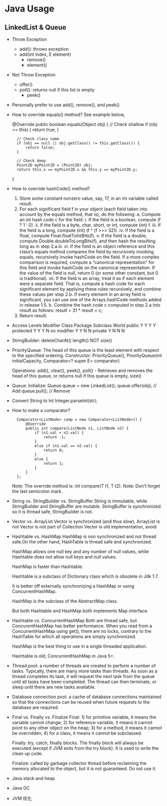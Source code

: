 # Java Usage
## LinkedList & Queue
* Throw Exception
  * add(): throws exception
  * add(int index, E element)
	* remove()
	* element()

* Not Throw Exception
  * offer()
  * poll(): returns null if this list is empty
	* peek()

* Personally prefer to use add(), remove(), and peek()





* How to override equals() method?
See example below,

	@Override
	public boolean equals(Object obj) {
		// Check shallow
		if (obj == this) {
			return true;
		}

		// Check class name
		if (obj == null || obj.getClass() != this.getClass()) {
			return false;
		}

		// Check deep
		Point2D myPoint2D = (Point2D) obj;
		return this.x == myPoint2D.x && this.y == myPoint2D.y;
	}

* How to override hashCode() method?
	1. Store some constant nonzero value, say, 17, in an int variable called result.
	2. For each significant field f in your object (each field taken into account by the equals method, that is), do the following:
		a. Compute an int hash code c for the field:
			i. If the field is a boolean, compute (f ? 1 : 0).
			ii. If the field is a byte, char, short, or int, compute (int) f.
			iii. If the field is a long, compute (int) (f ^ (f >>> 32)).
			iv. If the field is a float, compute Float.floatToIntBits(f).
			v. If the field is a double, compute Double.doubleToLongBits(f), and then hash the resulting long as in step 2.a.iii.
			vi. If the field is an object reference and this class’s equals method compares the field by recursively invoking equals, recursively invoke hashCode on the field. If a more complex comparison is required, compute a “canonical representation” for this field and invoke hashCode on the canonical representation. If the value of the field is null, return 0 (or some other constant, but 0 is traditional).
			vii. If the field is an array, treat it as if each element were a separate field. That is, compute a hash code for each significant element by applying these rules recursively, and combine these values per step 2.b. If every element in an array field is significant, you can use one of the Arrays.hashCode methods added in release 1.5.
		b. Combine the hash code c computed in step 2.a into result as follows:
			result = 31 * result + c;
	3. Return result.

* Access Levels
	Modifier	Class	Package	Subclass	World
	public		Y	Y	Y		Y
	protected	Y	Y	Y		N
	no modifier	Y	Y	N		N
	private		Y	N	N		N

* StringBuilder:
	deleteCharAt()
	length() NOT size()

* PriorityQueue: The head of this queue is the least element with respect to the specified ordering.
	Constructor:
		PriorityQueue(),
		PriorityQueue(int initialCapacity, Comparator<? super E> comparator)

	Operations:
		add(),
		clear(),
		peek(),
		poll() - Retrieves and removes the head of this queue, or returns null if this queue is empty,
		size()

* Queue:
	Initialize: Queue<T> queue = new LinkedList<T>();
	queue.offer(obj);	// Add
	queue.pull();		// Remove

* Convert String to Int
	Integer.parseInt(str);

* How to make a comparator?

        Comparator<ListNode> comp = new Comparator<ListNode>() {
            @Override
            public int compare(ListNode n1, ListNode n2) {
                if (n1.val < n2.val) {
                    return -1;
                }
                else if (n1.val == n2.val) {
                    return 0;
                }
                else {
                    return 1;
                }
            }
        };

	Note: The override method is: int compare(T t1, T t2).
	Note: Don’t forget the last semicolon mark.

* String vs. StringBuilder vs. StringBuffer
	String is immutable, while StringBuilder and StringBuffer are mutable.
	StringBuffer is synchronized so it is thread safe, StringBuilder is not.

* Vector vs. ArrayList
	Vector is synchronized (and thus slow), ArrayList is not
	Vector is not part of Collection
	Vector is old implementation, avoid

* Hashtable vs. HashMap
	HashMap is non synchronized and not thread safe.On the other hand, HashTable is thread safe and synchronized.

	HashMap allows one null key and any number of null values, while Hashtable does not allow null keys and null values.

	HashMap is faster than Hashtable.

	Hashtable is a subclass of Dictionary class which is obsolete in Jdk 1.7.

	It is better off externally synchronizing a HashMap or using ConcurrentHashMap.

	HashMap is the subclass of the AbstractMap class.

	But both Hashtable and HashMap both implements Map interface.


* Hashtable vs. ConcurrentHashMap
	Both are thread safe, but ConcurentHashMap has better performance. When you read from a ConcurrentHashMap using get(), there are no locks, contrary to the HashTable for which all operations are simply synchronized.

	HashMap is the best thing to use in a single threaded application.

	Hashtable is old, ConcurrentHashMap in Java 5+.


* Thread pool: a number of threads are created to perform a number of tasks. Typically, there are many more tasks than threads. As soon as a thread completes its task, it will request the next task from the queue until all tasks have been completed. The thread can then terminate, or sleep until there are new tasks available.

* Database connection pool: a cache of database connections maintained so that the connections can be reused when future requests to the database are required.

* Final vs. Finally vs. Finalize
	Final: 1) for primitive variable, it means the variable cannot change; 2) for reference variable, it means it cannot point to any other object on the heap; 3) for a method, it means it cannot be overridden; 4) for a class, it means it cannot be subclassed.

	Finally: try, catch, finally blocks. The finally block will always be executed (except if JVM exits from the try block). It is used to write the clean up code.

	Finalize: called by garbage collector thread before reclaiming the memory allocated to the object, but it is not guaranteed. Do not use it.

* Java stack and heap

* Java GC

* JVM 优化
